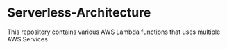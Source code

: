 # Serverless-Architecture
This repository contains various AWS Lambda functions that uses multiple AWS Services

